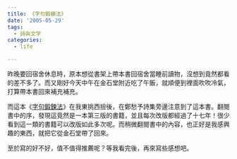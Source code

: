 ```yaml
---
title: 《字句鍛鍊法》
date: '2005-05-29'
tags:
  - 詩與文字
categories:
  - life

---
```

昨晚要回宿舍休息時，原本想從書架上帶本書回宿舍當睡前讀物，沒想到竟然都看的差不多了。而又剛好今天中午在金石堂附近吃了午飯，就順便到裡面吹吹冷氣，打算帶本書回來補充補充。  
  
而這本《[字句鍛鍊法](http://www.books.com.tw/exep/prod/booksfile.php?item=0010198111)》在我東挑西撿後，在鄭愁予詩集旁邊注意到了這本書。翻閱書中的序，發現這竟然是一本第三版的書籍，並且每次改版都經過了十七年！很少看到這一類的書籍可以改版如此多次呢。而稍微翻閱書中的內容，也正好是我感興趣的東西，就把它從金石堂帶了回來。  
  
至於寫的好不好，值不值得推薦呢？等我看完後，再來寫些感想吧。
